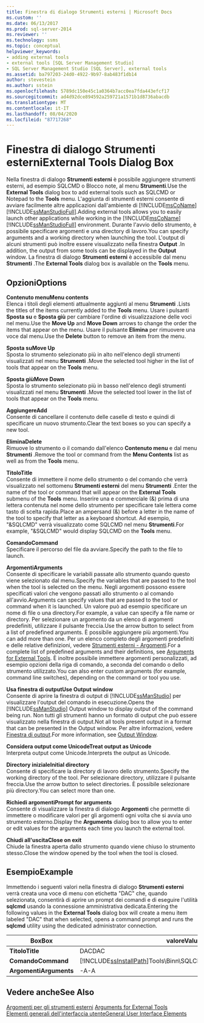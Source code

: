 ```yaml
---
title: Finestra di dialogo Strumenti esterni | Microsoft Docs
ms.custom: ''
ms.date: 06/13/2017
ms.prod: sql-server-2014
ms.reviewer: ''
ms.technology: ssms
ms.topic: conceptual
helpviewer_keywords:
- adding external tools
- external tools [SQL Server Management Studio]
- SQL Server Management Studio [SQL Server], external tools
ms.assetid: ba797203-24d0-4922-9b97-8ab483f1db14
author: stevestein
ms.author: sstein
ms.openlocfilehash: 5789dc150e45c1a0364b7acc0ea7fda443efcf17
ms.sourcegitcommit: ad4d92dce894592a259721a1571b1d8736abacdb
ms.translationtype: MT
ms.contentlocale: it-IT
ms.lasthandoff: 08/04/2020
ms.locfileid: "87717268"
---
```

# <a name="external-tools-dialog-box"></a><span data-ttu-id="b4ba6-102">Finestra di dialogo Strumenti esterni</span><span class="sxs-lookup"><span data-stu-id="b4ba6-102">External Tools Dialog Box</span></span>
  <span data-ttu-id="b4ba6-103">Nella finestra di dialogo **Strumenti esterni** è possibile aggiungere strumenti esterni, ad esempio SQLCMD o Blocco note, al menu **Strumenti**.</span><span class="sxs-lookup"><span data-stu-id="b4ba6-103">Use the **External Tools** dialog box to add external tools such as SQLCMD or Notepad to the **Tools** menu.</span></span> <span data-ttu-id="b4ba6-104">L'aggiunta di strumenti esterni consente di avviare facilmente altre applicazioni dall'ambiente di [!INCLUDE[msCoName](../includes/msconame-md.md)] [!INCLUDE[ssManStudioFull](../includes/ssmanstudiofull-md.md)].</span><span class="sxs-lookup"><span data-stu-id="b4ba6-104">Adding external tools allows you to easily launch other applications while working in the [!INCLUDE[msCoName](../includes/msconame-md.md)] [!INCLUDE[ssManStudioFull](../includes/ssmanstudiofull-md.md)] environment.</span></span> <span data-ttu-id="b4ba6-105">Durante l'avvio dello strumento, è possibile specificare argomenti e una directory di lavoro.</span><span class="sxs-lookup"><span data-stu-id="b4ba6-105">You can specify arguments and a working directory when launching the tool.</span></span> <span data-ttu-id="b4ba6-106">L'output di alcuni strumenti può inoltre essere visualizzato nella finestra **Output** .</span><span class="sxs-lookup"><span data-stu-id="b4ba6-106">In addition, the output from some tools can be displayed in the **Output** window.</span></span> <span data-ttu-id="b4ba6-107">La finestra di dialogo **Strumenti esterni** è accessibile dal menu **Strumenti** .</span><span class="sxs-lookup"><span data-stu-id="b4ba6-107">The **External Tools** dialog box is available on the **Tools** menu.</span></span>  
  
## <a name="options"></a><span data-ttu-id="b4ba6-108">Opzioni</span><span class="sxs-lookup"><span data-stu-id="b4ba6-108">Options</span></span>  
 <span data-ttu-id="b4ba6-109">**Contenuto menu**</span><span class="sxs-lookup"><span data-stu-id="b4ba6-109">**Menu contents**</span></span>  
 <span data-ttu-id="b4ba6-110">Elenca i titoli degli elementi attualmente aggiunti al menu **Strumenti** .</span><span class="sxs-lookup"><span data-stu-id="b4ba6-110">Lists the titles of the items currently added to the **Tools** menu.</span></span> <span data-ttu-id="b4ba6-111">Usare i pulsanti **Sposta su** e **Sposta giù** per cambiare l'ordine di visualizzazione delle voci nel menu.</span><span class="sxs-lookup"><span data-stu-id="b4ba6-111">Use the **Move Up** and **Move Down** arrows to change the order the items that appear on the menu.</span></span> <span data-ttu-id="b4ba6-112">Usare il pulsante **Elimina** per rimuovere una voce dal menu.</span><span class="sxs-lookup"><span data-stu-id="b4ba6-112">Use the **Delete** button to remove an item from the menu.</span></span>  
  
 <span data-ttu-id="b4ba6-113">**Sposta su**</span><span class="sxs-lookup"><span data-stu-id="b4ba6-113">**Move Up**</span></span>  
 <span data-ttu-id="b4ba6-114">Sposta lo strumento selezionato più in alto nell'elenco degli strumenti visualizzati nel menu **Strumenti** .</span><span class="sxs-lookup"><span data-stu-id="b4ba6-114">Move the selected tool higher in the list of tools that appear on the **Tools** menu.</span></span>  
  
 <span data-ttu-id="b4ba6-115">**Sposta giù**</span><span class="sxs-lookup"><span data-stu-id="b4ba6-115">**Move Down**</span></span>  
 <span data-ttu-id="b4ba6-116">Sposta lo strumento selezionato più in basso nell'elenco degli strumenti visualizzati nel menu **Strumenti** .</span><span class="sxs-lookup"><span data-stu-id="b4ba6-116">Move the selected tool lower in the list of tools that appear on the **Tools** menu.</span></span>  
  
 <span data-ttu-id="b4ba6-117">**Aggiungere**</span><span class="sxs-lookup"><span data-stu-id="b4ba6-117">**Add**</span></span>  
 <span data-ttu-id="b4ba6-118">Consente di cancellare il contenuto delle caselle di testo e quindi di specificare un nuovo strumento.</span><span class="sxs-lookup"><span data-stu-id="b4ba6-118">Clear the text boxes so you can specify a new tool.</span></span>  
  
 <span data-ttu-id="b4ba6-119">**Elimina**</span><span class="sxs-lookup"><span data-stu-id="b4ba6-119">**Delete**</span></span>  
 <span data-ttu-id="b4ba6-120">Rimuove lo strumento o il comando dall'elenco **Contenuto menu** e dal menu **Strumenti** .</span><span class="sxs-lookup"><span data-stu-id="b4ba6-120">Remove the tool or command from the **Menu Contents** list as well as from the **Tools** menu.</span></span>  
  
 <span data-ttu-id="b4ba6-121">**Titolo**</span><span class="sxs-lookup"><span data-stu-id="b4ba6-121">**Title**</span></span>  
 <span data-ttu-id="b4ba6-122">Consente di immettere il nome dello strumento o del comando che verrà visualizzato nel sottomenu **Strumenti esterni** del menu **Strumenti** .</span><span class="sxs-lookup"><span data-stu-id="b4ba6-122">Enter the name of the tool or command that will appear on the **External Tools** submenu of the **Tools** menu.</span></span> <span data-ttu-id="b4ba6-123">Inserire una e commerciale (&) prima di una lettera contenuta nel nome dello strumento per specificare tale lettera come tasto di scelta rapida.</span><span class="sxs-lookup"><span data-stu-id="b4ba6-123">Place an ampersand (&) before a letter in the name of the tool to specify that letter as a keyboard shortcut.</span></span> <span data-ttu-id="b4ba6-124">Ad esempio, "&SQLCMD" verrà visualizzato come SQLCMD nel menu **Strumenti**.</span><span class="sxs-lookup"><span data-stu-id="b4ba6-124">For example, "&SQLCMD" would display SQLCMD on the **Tools** menu.</span></span>  
  
 <span data-ttu-id="b4ba6-125">**Comando**</span><span class="sxs-lookup"><span data-stu-id="b4ba6-125">**Command**</span></span>  
 <span data-ttu-id="b4ba6-126">Specificare il percorso del file da avviare.</span><span class="sxs-lookup"><span data-stu-id="b4ba6-126">Specify the path to the file to launch.</span></span>  
  
 <span data-ttu-id="b4ba6-127">**Argomenti**</span><span class="sxs-lookup"><span data-stu-id="b4ba6-127">**Arguments**</span></span>  
 <span data-ttu-id="b4ba6-128">Consente di specificare le variabili passate allo strumento quando questo viene selezionato dal menu.</span><span class="sxs-lookup"><span data-stu-id="b4ba6-128">Specify the variables that are passed to the tool when the tool is selected on the menu.</span></span> <span data-ttu-id="b4ba6-129">Negli argomenti possono essere specificati valori che vengono passati allo strumento o al comando all'avvio.</span><span class="sxs-lookup"><span data-stu-id="b4ba6-129">Arguments can specify values that are passed to the tool or command when it is launched.</span></span> <span data-ttu-id="b4ba6-130">Un valore può ad esempio specificare un nome di file o una directory.</span><span class="sxs-lookup"><span data-stu-id="b4ba6-130">For example, a value can specify a file name or directory.</span></span> <span data-ttu-id="b4ba6-131">Per selezionare un argomento da un elenco di argomenti predefiniti, utilizzare il pulsante freccia.</span><span class="sxs-lookup"><span data-stu-id="b4ba6-131">Use the arrow button to select from a list of predefined arguments.</span></span> <span data-ttu-id="b4ba6-132">È possibile aggiungere più argomenti.</span><span class="sxs-lookup"><span data-stu-id="b4ba6-132">You can add more than one.</span></span> <span data-ttu-id="b4ba6-133">Per un elenco completo degli argomenti predefiniti e delle relative definizioni, vedere [Strumenti esterni - Argomenti](menu-help/external-tools.md).</span><span class="sxs-lookup"><span data-stu-id="b4ba6-133">For a complete list of predefined arguments and their definitions, see [Arguments for External Tools](menu-help/external-tools.md).</span></span> <span data-ttu-id="b4ba6-134">È inoltre possibile immettere argomenti personalizzati, ad esempio opzioni della riga di comando, a seconda del comando o dello strumento utilizzato.</span><span class="sxs-lookup"><span data-stu-id="b4ba6-134">You can also enter custom arguments (for example, command line switches), depending on the command or tool you use.</span></span>  
  
 <span data-ttu-id="b4ba6-135">**Usa finestra di output**</span><span class="sxs-lookup"><span data-stu-id="b4ba6-135">**Use Output window**</span></span>  
 <span data-ttu-id="b4ba6-136">Consente di aprire la finestra di output di [!INCLUDE[ssManStudio](../includes/ssmanstudio-md.md)] per visualizzare l'output del comando in esecuzione.</span><span class="sxs-lookup"><span data-stu-id="b4ba6-136">Opens the [!INCLUDE[ssManStudio](../includes/ssmanstudio-md.md)] Output window to display output of the command being run.</span></span> <span data-ttu-id="b4ba6-137">Non tutti gli strumenti hanno un formato di output che può essere visualizzato nella finestra di output.</span><span class="sxs-lookup"><span data-stu-id="b4ba6-137">Not all tools present output in a format that can be presented in the Output window.</span></span> <span data-ttu-id="b4ba6-138">Per altre informazioni, vedere [Finestra di output](../relational-databases/scripting/transact-sql-debugger-output-window.md).</span><span class="sxs-lookup"><span data-stu-id="b4ba6-138">For more information, see [Output Window](../relational-databases/scripting/transact-sql-debugger-output-window.md).</span></span>  
  
 <span data-ttu-id="b4ba6-139">**Considera output come Unicode**</span><span class="sxs-lookup"><span data-stu-id="b4ba6-139">**Treat output as Unicode**</span></span>  
 <span data-ttu-id="b4ba6-140">Interpreta output come Unicode.</span><span class="sxs-lookup"><span data-stu-id="b4ba6-140">Interprets the output as Unicode.</span></span>  
  
 <span data-ttu-id="b4ba6-141">**Directory iniziale**</span><span class="sxs-lookup"><span data-stu-id="b4ba6-141">**Initial directory**</span></span>  
 <span data-ttu-id="b4ba6-142">Consente di specificare la directory di lavoro dello strumento.</span><span class="sxs-lookup"><span data-stu-id="b4ba6-142">Specify the working directory of the tool.</span></span> <span data-ttu-id="b4ba6-143">Per selezionare directory, utilizzare il pulsante freccia.</span><span class="sxs-lookup"><span data-stu-id="b4ba6-143">Use the arrow button to select directories.</span></span> <span data-ttu-id="b4ba6-144">È possibile selezionare più directory.</span><span class="sxs-lookup"><span data-stu-id="b4ba6-144">You can select more than one.</span></span>  
  
 <span data-ttu-id="b4ba6-145">**Richiedi argomenti**</span><span class="sxs-lookup"><span data-stu-id="b4ba6-145">**Prompt for arguments**</span></span>  
 <span data-ttu-id="b4ba6-146">Consente di visualizzare la finestra di dialogo **Argomenti** che permette di immettere o modificare valori per gli argomenti ogni volta che si avvia uno strumento esterno.</span><span class="sxs-lookup"><span data-stu-id="b4ba6-146">Display the **Arguments** dialog box to allow you to enter or edit values for the arguments each time you launch the external tool.</span></span>  
  
 <span data-ttu-id="b4ba6-147">**Chiudi all'uscita**</span><span class="sxs-lookup"><span data-stu-id="b4ba6-147">**Close on exit**</span></span>  
 <span data-ttu-id="b4ba6-148">Chiude la finestra aperta dallo strumento quando viene chiuso lo strumento stesso.</span><span class="sxs-lookup"><span data-stu-id="b4ba6-148">Close the window opened by the tool when the tool is closed.</span></span>  
  
## <a name="example"></a><span data-ttu-id="b4ba6-149">Esempio</span><span class="sxs-lookup"><span data-stu-id="b4ba6-149">Example</span></span>  
 <span data-ttu-id="b4ba6-150">Immettendo i seguenti valori nella finestra di dialogo **Strumenti esterni** verrà creata una voce di menu con etichetta "DAC" che, quando selezionata, consentirà di aprire un prompt dei comandi e di eseguire l'utilità **sqlcmd** usando la connessione amministrativa dedicata.</span><span class="sxs-lookup"><span data-stu-id="b4ba6-150">Entering the following values in the **External Tools** dialog box will create a menu item labeled "DAC" that when selected, opens a command prompt and runs the **sqlcmd** utility using the dedicated administrator connection.</span></span>  
  
|<span data-ttu-id="b4ba6-151">Box</span><span class="sxs-lookup"><span data-stu-id="b4ba6-151">Box</span></span>|<span data-ttu-id="b4ba6-152">valore</span><span class="sxs-lookup"><span data-stu-id="b4ba6-152">Value</span></span>|  
|---------|-----------|  
|<span data-ttu-id="b4ba6-153">**Titolo**</span><span class="sxs-lookup"><span data-stu-id="b4ba6-153">**Title**</span></span>|<span data-ttu-id="b4ba6-154">DAC</span><span class="sxs-lookup"><span data-stu-id="b4ba6-154">DAC</span></span>|  
|<span data-ttu-id="b4ba6-155">**Comando**</span><span class="sxs-lookup"><span data-stu-id="b4ba6-155">**Command**</span></span>|[!INCLUDE[ssInstallPath](../includes/ssinstallpath-md.md)]<span data-ttu-id="b4ba6-156">Tools\Binn\SQLCMD.exe</span><span class="sxs-lookup"><span data-stu-id="b4ba6-156">Tools\Binn\SQLCMD.exe</span></span>|  
|<span data-ttu-id="b4ba6-157">**Argomenti**</span><span class="sxs-lookup"><span data-stu-id="b4ba6-157">**Arguments**</span></span>|<span data-ttu-id="b4ba6-158">-A</span><span class="sxs-lookup"><span data-stu-id="b4ba6-158">-A</span></span>|  
  
## <a name="see-also"></a><span data-ttu-id="b4ba6-159">Vedere anche</span><span class="sxs-lookup"><span data-stu-id="b4ba6-159">See Also</span></span>  
 <span data-ttu-id="b4ba6-160">[Argomenti per gli strumenti esterni](menu-help/external-tools.md) </span><span class="sxs-lookup"><span data-stu-id="b4ba6-160">[Arguments for External Tools](menu-help/external-tools.md) </span></span>  
 [<span data-ttu-id="b4ba6-161">Elementi generali dell'interfaccia utente</span><span class="sxs-lookup"><span data-stu-id="b4ba6-161">General User Interface Elements</span></span>](general-user-interface-elements.md)  
  
  
